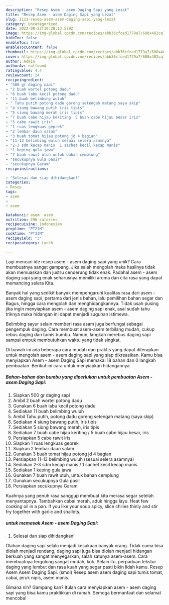 ```yaml
---
description: "Resep Asem - asem Daging Sapi yang Lezat"
title: "Resep Asem - asem Daging Sapi yang Lezat"
slug: 1111-resep-asem-asem-daging-sapi-yang-lezat
category: Uncategorized
date: 2022-08-22T10:28:13.529Z
image: https://img-global.cpcdn.com/recipes/abb36cfced1779a7/680x482cq70/asem-asem-daging-sapi-foto-resep-utama.jpg
hideToc: false
enableToc: true
enableTocContent: false
thumbnail: https://img-global.cpcdn.com/recipes/abb36cfced1779a7/680x482cq70/asem-asem-daging-sapi-foto-resep-utama.jpg
cover: https://img-global.cpcdn.com/recipes/abb36cfced1779a7/680x482cq70/asem-asem-daging-sapi-foto-resep-utama.jpg
author: Admin
authorAv: notfound
ratingvalue: 4.4
reviewcount: 24
recipeingredient:
- "500 gr daging sapi"
- "2 buah wortel potong dadu"
- "6 buah labu kecil potong dadu"
- "11 buah belimbing wuluh"
- " Tahu putih potong dadu goreng setengah matang saya skip"
- "4 siung bawang putih iris tipis"
- "5 siung bawang merah iris tipis"
- "7 buah cabe hijau keriting  5 buah cabe hijau besar iris"
- "5 cabe rawit iris"
- "1 ruas lengkuas geprek"
- "2 lembar daun salam"
- "3 buah tomat hijau potong jd 4 bagian"
- "11-13 belimbing wuluh sesuai selera asamnya"
- "2-3 sdm kecap manis  1 sachet kecil kecap manis"
- "1 keping gula jawa"
- "7 buah rawit utuh untuk bahan cemplung"
- "secukupnya Gula pasir"
- "secukupnya Garam"
recipeinstructions:

- "Selesai dan siap dihidangkan!"
categories:
- Resep
tags:
- asem
- 
- asem

katakunci: asem  asem 
nutrition: 296 calories
recipecuisine: Indonesian
preptime: "PT21M"
cooktime: "PT33M"
recipeyield: "3"
recipecategory: Lunch

---
```





Lagi mencari ide resep asem - asem daging sapi yang unik? Cara membuatnya sangat gampang. Jika salah mengolah maka hasilnya tidak akan memuaskan dan justru cenderung tidak enak. Padahal asem - asem daging sapi yang enak seharusnya memiliki aroma dan cita rasa yang dapat memancing selera Kita.





Banyak hal yang sedikit banyak mempengaruhi kualitas rasa dari asem - asem daging sapi, pertama dari jenis bahan, lalu pemilihan bahan segar dan Bagus, hingga cara mengolah dan menghidangkannya. Tidak usah pusing jika ingin menyiapkan asem - asem daging sapi enak,      asal sudah tahu triknya maka hidangan ini dapat menjadi suguhan istimewa.














Belimbing sayur selain memberi rasa asam juga berfungsi sebagai pengempuk daging. Cara membuat asem-asem terbilang mudah, cukup rebus daging dan tumis bumbu. Namun, langkah merebus daging sapi sampai empuk membutuhkan waktu yang tidak singkat.






Di bawah ini ada beberapa cara mudah dan praktis yang dapat diterapkan untuk mengolah asem - asem daging sapi yang siap dikreasikan. Kamu bisa menyiapkan Asem - asem Daging Sapi memakai 18 bahan dan 0 langkah pembuatan. Berikut ini cara untuk menyiapkan hidangannya.

<!--inarticleads1-->

##### Bahan-bahan dan bumbu yang diperlukan untuk pembuatan Asem - asem Daging Sapi:

1. Siapkan 500 gr daging sapi
1. Ambil 2 buah wortel potong dadu
1. Gunakan 6 buah labu kecil potong dadu
1. Sediakan 11 buah belimbing wuluh
1. Ambil  Tahu putih, potong dadu goreng setengah matang (saya skip)
1. Sediakan 4 siung bawang putih, iris tipis
1. Sediakan 5 siung bawang merah, iris tipis
1. Sediakan 7 buah cabe hijau keriting / 5 buah cabe hijau besar, iris
1. Persiapkan 5 cabe rawit iris
1. Siapkan 1 ruas lengkuas geprek
1. Siapkan 2 lembar daun salam
1. Gunakan 3 buah tomat hijau potong jd 4 bagian
1. Persiapkan 11-13 belimbing wuluh (sesuai selera asamnya)
1. Sediakan 2-3 sdm kecap manis / 1 sachet kecil kecap manis
1. Sediakan 1 keping gula jawa
1. Gunakan 7 buah rawit utuh, untuk bahan cemplung
1. Gunakan secukupnya Gula pasir
1. Persiapkan secukupnya Garam


Kuahnya yang penuh rasa sanggup membuat kita merasa segar setelah menyantapnya. Tambahkan cabai merah, aduk hingga layu. Heat few cooking oil in a pan. If you like your soup spicy, slice chilies thinly and stir fry together with garlic and shallots. 

<!--inarticleads2-->

#####  untuk memasak Asem - asem Daging Sapi:


1. Selesai dan siap dihidangkan!

Olahan daging sapi selalu menjadi kesukaan banyak orang. Tidak cuma bisa diolah menjadi rendang, daging sapi juga bisa diolah menjadi hidangan berkuah yang sangat menyegarkan, salah satunya asem-asem. Cara membuatnya tergolong sangat mudah, kok. Selain itu, perpaduan tekstur daging yang lembut dan rasa kuah yang segar pasti bikin lidah kamu. Resep Asem Asem Daging Sapi. (smol) Resep asem asem daging sapi tumis tomat, cabai, jeruk nipis, asem manis. 

Gimana nih? Gampang kan? Itulah cara menyiapkan asem - asem daging sapi yang bisa kamu praktikkan di rumah. Semoga bermanfaat dan selamat mencoba!
